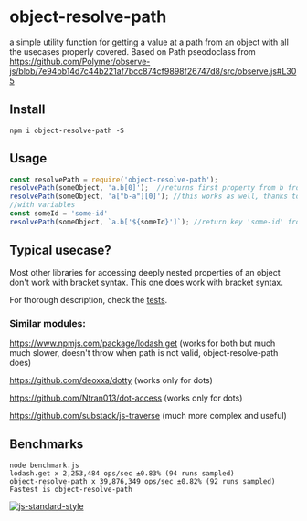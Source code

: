 # object-resolve-path
a simple utility function for getting a value at a path from an object with all the usecases properly covered.
Based on Path pseodoclass from https://github.com/Polymer/observe-js/blob/7e94bb14d7c44b221af7bcc874cf9898f26747d8/src/observe.js#L305

## Install
```
npm i object-resolve-path -S
```

## Usage

```javascript
const resolvePath = require('object-resolve-path');
resolvePath(someObject, 'a.b[0]');	//returns first property from b from a from someObject
resolvePath(someObject, 'a["b-a"][0]');	//this works as well, thanks to the parser/statemachine
//with variables
const someId = 'some-id'
resolvePath(someObject, `a.b['${someId}']`); //return key 'some-id' from the nested a.b object
```

## Typical usecase?
Most other libraries for accessing deeply nested properties of an object don't work with bracket syntax. This one does work with bracket syntax.

For thorough description, check the [tests](https://github.com/capaj/object-resolve-path/blob/master/test/object-resolve-path.spec.js).

### Similar modules:

https://www.npmjs.com/package/lodash.get (works for both but much much slower, doesn't throw when path is not valid, object-resolve-path does)

https://github.com/deoxxa/dotty (works only for dots)

https://github.com/Ntran013/dot-access  (works only for dots)

https://github.com/substack/js-traverse (much more complex and useful)


## Benchmarks

```
node benchmark.js
lodash.get x 2,253,484 ops/sec ±0.83% (94 runs sampled)
object-resolve-path x 39,876,349 ops/sec ±0.82% (92 runs sampled)
Fastest is object-resolve-path

```

[![js-standard-style](https://cdn.rawgit.com/feross/standard/master/badge.svg)](https://github.com/feross/standard)
